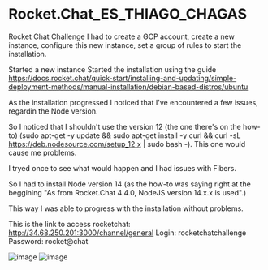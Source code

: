# Rocket.Chat_ES_THIAGO_CHAGAS
Rocket Chat Challenge
I had to create a GCP account, create a new instance, configure this new instance, set a group of rules to start the installation.

Started a new instance
Started the installation using the guide https://docs.rocket.chat/quick-start/installing-and-updating/simple-deployment-methods/manual-installation/debian-based-distros/ubuntu


As the installation progressed I noticed that I've encountered a few issues, regardin the Node version.

So I noticed that I shouldn't use the version 12 (the one there's on the how-to) (sudo apt-get -y update && sudo apt-get install -y curl && curl -sL https://deb.nodesource.com/setup_12.x | sudo bash -). This one would cause me problems.

I tryed once to see what would happen and I had issues with Fibers.

So I had to install Node version 14 (as the how-to was saying right at the beggining "As from Rocket.Chat 4.4.0, NodeJS version 14.x.x is used".)

This way I was able to progress with the installation without problems.


This is the link to access rocketchat: http://34.68.250.201:3000/channel/general
Login: rocketchatchallenge
Password: rocket@chat

![image](https://user-images.githubusercontent.com/99359659/153595430-cd28f076-a799-42fe-bd41-5b60f98530d1.png)
![image](https://user-images.githubusercontent.com/99359659/153595563-5f4bc412-efd6-4a48-b61c-9289b48b3534.png)


